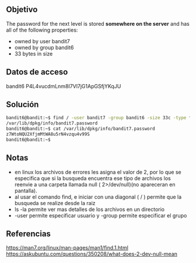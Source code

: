 ## Objetivo 
The password for the next level is stored **somewhere on the server** and has all of the following properties:

- owned by user bandit7
- owned by group bandit6
- 33 bytes in size
## Datos de acceso
bandit6
P4L4vucdmLnm8I7Vl7jG1ApGSfjYKqJU
## Solución
```bash
bandit6@bandit:~$ find / -user bandit7 -group bandit6 -size 33c -type f 2>/dev/null
/var/lib/dpkg/info/bandit7.password
bandit6@bandit:~$ cat /var/lib/dpkg/info/bandit7.password
z7WtoNQU2XfjmMtWA8u5rN4vzqu4v99S
bandit6@bandit:~$
```

## Notas
- en linux los archivos de errores les asigna el valor de 2, por lo que se especifica que si la busqueda encuentra ese tipo de archivos los reenvie a una carpeta llamada null  ( 2>/dev/null)(no apareceran en pantalla).
- al usar el comando find, e iniciar con una diagonal ( / ) permite que la busqueda se realize desde la raiz
- ls -la permite ver mas detalles de los archivos en un directorio
-  -user permite especificar usuario y -group permite especificar el grupo

## Referencias
https://man7.org/linux/man-pages/man1/find.1.html
https://askubuntu.com/questions/350208/what-does-2-dev-null-mean
